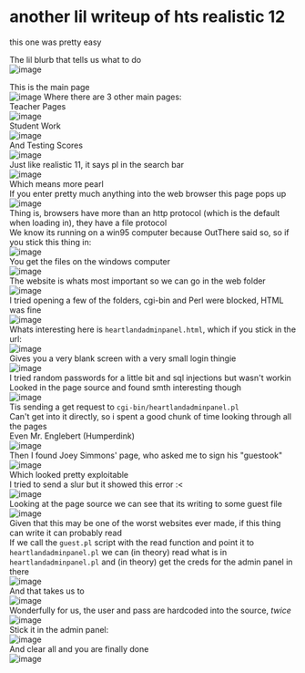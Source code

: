 # another lil writeup of hts realistic 12  
this one was pretty easy  

The lil blurb that tells us what to do  
![image](https://github.com/user-attachments/assets/4a1730fe-8292-4807-8c33-1491ae3e5144)

This is the main page  
![image](https://github.com/user-attachments/assets/40756c65-4257-4165-9ba0-b3d5c524ca50)
Where there are 3 other main pages:  
Teacher Pages  
![image](https://github.com/user-attachments/assets/304075d8-90c7-4ddd-8f2d-ab989717116e)  
Student Work  
![image](https://github.com/user-attachments/assets/70bdf408-d7b1-4edd-adb4-00791698961a)  
And Testing Scores  
![image](https://github.com/user-attachments/assets/60358486-539d-4fbf-8bbf-5b756bc854c0)  
Just like realistic 11, it says pl in the search bar  
![image](https://github.com/user-attachments/assets/7d3bbb27-1380-48f9-8c22-db9c5af8e7b2)  
Which means more pearl  
If you enter pretty much anything into the web browser this page pops up  
![image](https://github.com/user-attachments/assets/e4674d58-3a55-4ae4-9d69-2782d15f604a)  
Thing is, browsers have more than an http protocol (which is the default when loading in), they have a file protocol  
We know its running on a win95 computer because OutThere said so, so if you stick this thing in:  
![image](https://github.com/user-attachments/assets/c7ceec6d-0a3c-4755-b0a8-8df5328414ca)  
You get the files on the windows computer  
![image](https://github.com/user-attachments/assets/480931eb-90e8-448e-9889-30ae8dd94cdf)  
The website is whats most important so we can go in the web folder  
![image](https://github.com/user-attachments/assets/3724b7f0-399e-4032-850c-a9f55a6f8775)  
I tried opening a few of the folders, cgi-bin and Perl were blocked, HTML was fine  
![image](https://github.com/user-attachments/assets/6db908df-93f2-4262-bf4f-3dd85f63c857)  
Whats interesting here is `heartlandadminpanel.html`, which if you stick in the url:  
![image](https://github.com/user-attachments/assets/44924131-9482-4455-bd42-0336c0001b9d)  
Gives you a very blank screen with a very small login thingie  
![image](https://github.com/user-attachments/assets/c35397e5-95ee-4707-ba45-55e45fab5e29)  
I tried random passwords for a little bit and sql injections but wasn't workin  
Looked in the page source and found smth interesting though  
![image](https://github.com/user-attachments/assets/cfa8d5c3-e798-4d58-a961-d8ef68329323)  
Tis sending a get request to `cgi-bin/heartlandadminpanel.pl`  
Can't get into it directly, so i spent a good chunk of time looking through all the pages  
Even Mr. Englebert (Humperdink)  
![image](https://github.com/user-attachments/assets/fa08062c-29e1-4308-bfb5-1b355c20d82b)  
Then I found Joey Simmons' page, who asked me to sign his "guestook"  
![image](https://github.com/user-attachments/assets/effbba19-dc6a-42a9-85b8-fcd0803f876a)  
Which looked pretty exploitable  
I tried to send a slur but it showed this error :<  
![image](https://github.com/user-attachments/assets/c92a963f-65c7-4ac2-a885-9d33a7a07f18)  
Looking at the page source we can see that its writing to some guest file  
![image](https://github.com/user-attachments/assets/a9a70f84-7f98-4366-a38f-52f26376e461)  
Given that this may be one of the worst websites ever made, if this thing can write it can probably read  
If we call the `guest.pl` script with the read function and point it to `heartlandadminpanel.pl` we can (in theory) read what is in `heartlandadminpanel.pl` and (in theory) get the creds for the admin panel in there  
![image](https://github.com/user-attachments/assets/1a82fb86-3eeb-4cc3-ab43-e8a6ba8caa31)  
And that takes us to  
![image](https://github.com/user-attachments/assets/a63ba925-1252-4168-b282-e7ceb45457c9)  
Wonderfully for us, the user and pass are hardcoded into the source, *twice*  
![image](https://github.com/user-attachments/assets/49626667-56eb-4495-97f3-0a6ee78ca24d)  
Stick it in the admin panel:  
![image](https://github.com/user-attachments/assets/f77a2973-e6c3-4b24-94b4-60d27f8d74c9)  
And clear all and you are finally done  
![image](https://github.com/user-attachments/assets/abad4185-f35a-417a-9c9b-629d4378aa5a)  
